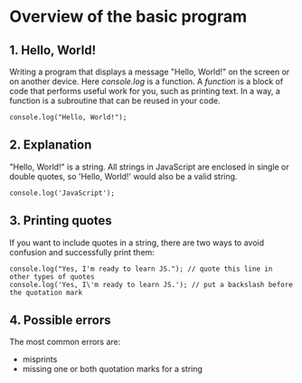 # Overview of the basic program

## 1. Hello, World!
Writing a program that displays a message "Hello, World!" on the screen or on
another device.
Here *console.log* is a function. A *function* is a block of code that performs useful
work for you, such as printing text. In a way, a function is a subroutine that can
be reused in your code.
```
console.log("Hello, World!");
```

## 2. Explanation
"Hello, World!" is a string. All strings in JavaScript are enclosed in single or
double quotes, so 'Hello, World!' would also be a valid string.
```
console.log('JavaScript');
```

## 3. Printing quotes
If you want to include quotes in a string, there are two ways to avoid confusion
and successfully print them:
```
console.log("Yes, I'm ready to learn JS."); // quote this line in other types of quotes
console.log('Yes, I\'m ready to learn JS.'); // put a backslash before the quotation mark
```

## 4. Possible errors
The most common errors are:
- misprints
- missing one or both quotation marks for a string
